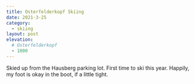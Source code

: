 ```yaml
---
title: Osterfelderkopf Skiing
date: 2021-3-25
category:
  - skiing
layout: post
elevation:
  # Osterfelderkopf
  - 1000
---
```


Skied up from the Hausberg parking lot. First time to ski this year. Happily, my foot is okay
in the boot, if a little tight.

